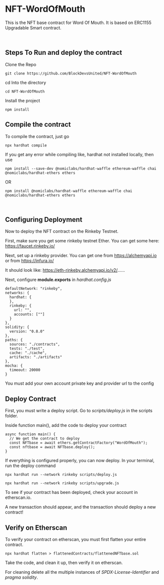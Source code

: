 # NFT-WordOfMouth

This is the NFT base contract for Word Of Mouth. It is based on ERC1155 Upgradable Smart contract.

<br>

## Steps To Run and deploy the contract

Clone the Repo

```
git clone https://github.com/BlockDevsUnited/NFT-WordOfMouth
```

cd Into the directory
```
cd NFT-WordOfMouth
```

Install the project
```
npm install
```

## Compile the contract

To compile the contract, just go

```
npx hardhat compile
```

If you get any error while compiling like, hardhat not installed locally, then use
```
npm install --save-dev @nomiclabs/hardhat-waffle ethereum-waffle chai @nomiclabs/hardhat-ethers ethers
```
OR
```
npm install @nomiclabs/hardhat-waffle ethereum-waffle chai @nomiclabs/hardhat-ethers ethers
```
<br>

## Configuring Deployment

Now to deploy the NFT contract on the Rinkeby Testnet.

First, make sure you get some rinkeby testnet Ether.  You can get some here: https://faucet.rinkeby.io/

Next, set up a rinkeby provider. You can get one from https://alchemyapi.io or from https://infura.io/

It should look like: https://eth-rinkeby.alchemyapi.io/v2/......

Next, configure **module.exports** in *hardhat.config.js*

```
defaultNetwork: "rinkeby",
networks: {
  hardhat: {
  },
  rinkeby: {
    url: "",
    accounts: [""]
  }
},
solidity: {
  version: "0.8.0"
},
paths: {
  sources: "./contracts",
  tests: "./test",
  cache: "./cache",
  artifacts: "./artifacts"
},
mocha: {
  timeout: 20000
}
```

You must add your own account private key and provider url to the config
<br>

## Deploy Contract

First, you must write a deploy script. Go to *scripts/deploy.js* in the scripts folder.

Inside function main(), add the code to deploy your contract

```
async function main() {
  // We get the contract to deploy
  const NFTbase = await ethers.getContractFactory("WordOfMouth");
  const nftbase = await NFTbase.deploy();
}
```

If everything is configured properly, you can now deploy. In your terminal, run the deploy command

```
npx hardhat run --network rinkeby scripts/deploy.js
```

```
npx hardhat run --network rinkeby scripts/upgrade.js
```

To see if your contract has been deployed, check your account in etherscan.io.

A new transaction should appear, and the transaction should deploy a new contract!
<br>

## Verify on Etherscan

To verify your contract on etherscan, you must first flatten your entire contract.

```
npx hardhat flatten > flattenedContracts/flattenedNFTbase.sol
```

Take the code, and clean it up, then verify it on etherscan.
<br>

For cleaning delete all the multiple instances of *SPDX-License-Identifier* and *pragma solidity*.
<br>

